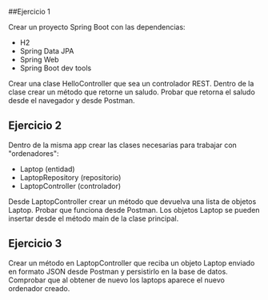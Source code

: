 ##Ejercicio 1

Crear un proyecto Spring Boot con las dependencias:

- H2
- Spring Data JPA
- Spring Web
- Spring Boot dev tools

Crear una clase HelloController que sea un controlador REST.
Dentro de la clase crear un método que retorne un saludo.
Probar que retorna el saludo desde el navegador y desde Postman.


## Ejercicio 2
Dentro de la misma app crear las clases necesarias para trabajar con "ordenadores":

- Laptop (entidad)
- LaptopRepository (repositorio)
- LaptopController (controlador)

Desde LaptopController crear un método que devuelva una lista de objetos Laptop.
Probar que funciona desde Postman.
Los objetos Laptop se pueden insertar desde el método main de la clase principal.


## Ejercicio 3
Crear un método en LaptopController que reciba un objeto Laptop enviado en formato JSON desde Postman y persistirlo en la base de datos.
Comprobar que al obtener de nuevo los laptops aparece el nuevo ordenador creado.